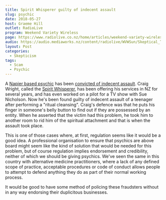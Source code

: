 ```yaml
---
title: Spirit Whisperer guilty of indecent assault
slug: psychic
date: 2018-05-27
host: Graeme Hill
outlet: RadioLive
program: Weekend Variety Wireless
page: https://www.radiolive.co.nz/home/articles/weekend-variety-wireless/2018/05/skeptical-thoughts--flat-earthers--lochness-monster.html
audio: https://audio.mediaworks.nz/content/radiolive/WVWSun/Skeptical_Thoughts_27_05.mp3
layout: Post
categories:
  - Skepticism
tags:
  - Scam
  - Psychic
---
```


A [Napier based psychic](https://www.eventfinda.co.nz/2017/messages-from-the-other-side/napier) has been [convicted of indecent assault](https://www.stuff.co.nz/national/crime/104132866/spiritual-medium-found-guilty-of-indecently-assaulting-teen-during-cleansing-ritual). Craig Wright, called the [Spirit Whisperer](https://www.facebook.com/Craig-Wright-spirit-whisperer-363478993810326/), has been offering his services in NZ for several years, and has even worked on a pilot for a TV show with Sue Nicholson. Now he's been found guilty of indecent assault of a teenager after performing a "ritual cleansing". Craig's defence was that he puts his finger in someone's belly button to find out if they are possessed by an entity. When he asserted that the victim had this problem, he took him to another room to rid him of the spiritual attachment and that is when the assault took place.

<!-- more -->

This is one of those cases where, at first, regulation seems like it would be a good idea. A professional organisation to ensure that psychics are above board might seem like the kind of solution that would be needed for this problem, but of course regulation implies endorsement and credibility, neither of which we should be giving psychics. We've seen the same in this country with alternative medicine practitioners, where a lack of any defined scope of practice, acceptable procedures or code of conduct allows people to attempt to defend anything they do as part of their normal working process.

It would be good to have some method of policing these fraudsters without in any way endorsing their duplicitous businesses.
